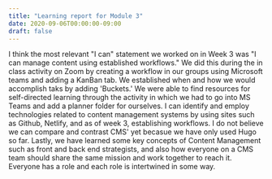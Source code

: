 ```yaml
---
title: "Learning report for Module 3"
date: 2020-09-06T00:00:00-09:00
draft: false
---
```

I think the most relevant "I can" statement we worked on in Week 3 was "I can manage content using established workflows." We did this during
the in class activity on Zoom by creating a workflow in our groups using Microsoft teams and adding a KanBan tab. We established when and how we 
would accomplish taks by adding 'Buckets.' We were able to find resources for self-directed learning through the activity in which we had
to go into MS Teams and add a planner folder for ourselves. I can identify and employ technologies related to content management systems by using
sites such as Github, Netlify, and as of week 3, establishing workflows. I do not believe we can compare and contrast CMS' yet becasue we have only
used Hugo so far. Lastly, we have learned some key concepts of Content Management such as front and back end strategists, and also how everyone on
a CMS team should share the same mission and work together to reach it. Everyone has a role and each role is intertwined in some way.
